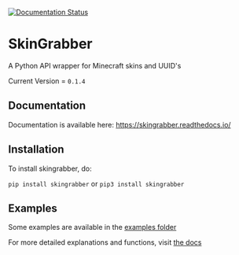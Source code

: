 [![Documentation Status](https://readthedocs.org/projects/skingrabber/badge/?version=latest)](https://skingrabber.readthedocs.io/en/latest/?badge=latest)

# SkinGrabber
A Python API wrapper for Minecraft skins and UUID's

Current Version = `0.1.4`

## Documentation

Documentation is available here: https://skingrabber.readthedocs.io/

## Installation

To install skingrabber, do:

`pip install skingrabber` or `pip3 install skingrabber`

## Examples

Some examples are available in the [examples folder](https://github.com/MakufonSkifto/skingrabber/tree/master/examples)

For more detailed explanations and functions, visit [the docs](https://skingrabber.readthedocs.io/)
